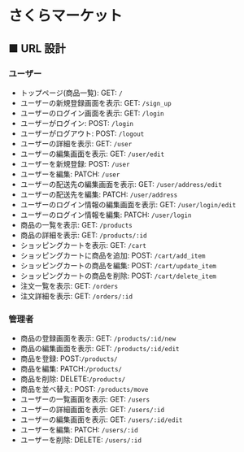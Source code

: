 # さくらマーケット
## ■ URL 設計
### ユーザー
- トップページ(商品一覧): GET: `/`
- ユーザーの新規登録画面を表示: GET: `/sign_up`
- ユーザーのログイン画面を表示: GET: `/login`
- ユーザーがログイン: POST: `/login`
- ユーザーがログアウト: POST: `/logout`
- ユーザーの詳細を表示: GET: `/user`
- ユーザーの編集画面を表示: GET: `/user/edit`
- ユーザーを新規登録: POST: `/user`
- ユーザーを編集: PATCH: `/user`
- ユーザーの配送先の編集画面を表示: GET: `/user/address/edit`
- ユーザーの配送先を編集: PATCH: `/user/address`
- ユーザーのログイン情報の編集画面を表示: GET: `/user/login/edit`
- ユーザーのログイン情報を編集: PATCH: `/user/login`
- 商品の一覧を表示: GET: `/products`
- 商品の詳細を表示: GET: `/products/:id`
- ショッピングカートを表示: GET: `/cart`
- ショッピングカートに商品を追加: POST: `/cart/add_item`
- ショッピングカートの商品を編集: POST: `/cart/update_item`
- ショッピングカートの商品を削除: POST: `/cart/delete_item`
- 注文一覧を表示: GET: `/orders`
- 注文詳細を表示: GET: `/orders/:id`

### 管理者

- 商品の登録画面を表示: GET: `/products/:id/new`
- 商品の編集画面を表示: GET: `/products/:id/edit`
- 商品を登録: POST:`/products/`
- 商品を編集: PATCH:`/products/`
- 商品を削除: DELETE:`/products/`
- 商品を並べ替え: POST: `/products/move`
- ユーザーの一覧画面を表示: GET: `/users`
- ユーザーの詳細画面を表示: GET: `/users/:id`
- ユーザーの編集画面を表示: GET: `/users/:id/edit`
- ユーザーを編集: PATCH: `/users/:id`
- ユーザーを削除: DELETE: `/users/:id`